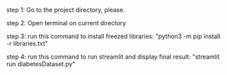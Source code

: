 step 1: 
Go to the project directory, please.

step 2:
Open terminal on current directory

step 3: 
run this command to install freezed libraries: 
"python3 -m pip install -r libraries.txt"

step 4:
run this command to run streamlit and display final result:
"streamlit run diabetesDataset.py"
